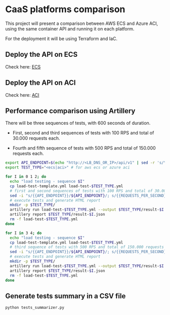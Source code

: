 # CaaS platforms comparison

This project will present a comparison between AWS ECS and Azure ACI, using the same container API and running it on each platform.

For the deployment it will be using Terraform and IaC.

## Deploy the API on ECS

Check here: [ECS](./terraform/ecs/README.md)

## Deploy the API on ACI

Check here: [ACI](./terraform/aci/README.md)

## Performance comparison using Artillery

There will be three sequences of tests, with 600 seconds of duration.

- First, second and third sequences of tests with 100 RPS and total of 30.000 requests each.

- Fourth and fifth sequence of tests with 500 RPS and total of 150.000 requests each.

```bash
export API_ENDPOINT=$(echo "http://<LB_DNS_OR_IP>/api/v1" | sed -r 's/\//\\\//gm')
export TEST_TYPE="<ecs|aci>" # for aws ecs or azure aci

for I in 0 1 2; do
  echo "load testing - sequence $I"
  cp load-test-template.yml load-test-$TEST_TYPE.yml
  # first and second sequences of tests with 100 RPS and total of 30.000 requests
  sed -i "s/{{API_ENDPOINT}}/${API_ENDPOINT}/; s/{{REQUESTS_PER_SECOND}}/100/; s/{{REQUESTS_TOTAL}}/30000/" load-test-$TEST_TYPE.yml
  # execute tests and generate HTML report
  mkdir -p $TEST_TYPE/
  artillery run load-test-$TEST_TYPE.yml --output $TEST_TYPE/result-$I.json
  artillery report $TEST_TYPE/result-$I.json
  rm -f load-test-$TEST_TYPE.yml
done

for I in 3 4; do
  echo "load testing - sequence $I"
  cp load-test-template.yml load-test-$TEST_TYPE.yml
  # third sequence of tests with 500 RPS and total of 150.000 requests
  sed -i "s/{{API_ENDPOINT}}/${API_ENDPOINT}/; s/{{REQUESTS_PER_SECOND}}/500/; s/{{REQUESTS_TOTAL}}/150000/" load-test-$TEST_TYPE.yml
  # execute tests and generate HTML report
  mkdir -p $TEST_TYPE/
  artillery run load-test-$TEST_TYPE.yml --output $TEST_TYPE/result-$I.json
  artillery report $TEST_TYPE/result-$I.json
  rm -f load-test-$TEST_TYPE.yml
done
```

## Generate tests summary in a CSV file

```bash
python tests_summarizer.py
```
